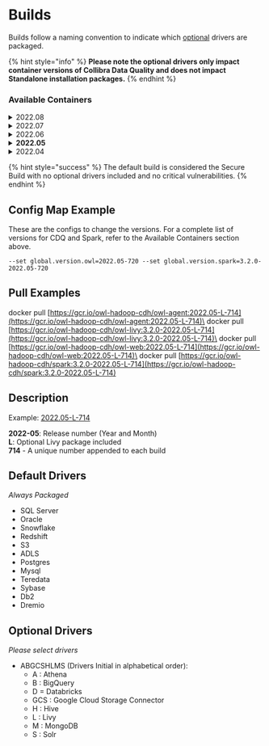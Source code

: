 # Builds

Builds follow a naming convention to indicate which [optional](builds.md#optional-drivers) drivers are packaged.

{% hint style="info" %}
**Please note the optional drivers only impact container versions of Collibra Data Quality and does not impact Standalone installation packages.**
{% endhint %}

### **Available Containers**

<details>

<summary>2022.08</summary>

**Collibra Data Quality**

* 2022.08-L-1132
* 2022.08-AHM-1133
* 2022.08-H-1134
* 2022.08-HM-1135
* 2022.08-D-1136
* 2022.08-AL-1137
* 2022.08-AD-1138
* 2022.08-ABGCSHMS-1139
* 2022.08-AGCSHLM-1140
* 2022.08-M-1141
* 2022.08-GCSL-1142
* 2022.08-ADH-1143

**Spark**

* 3.2.0-2022.08-L-1132
* 3.2.0-2022.08-AHM-1133
* 3.2.0-2022.08-H-1134
* 3.2.0-2022.08-HM-1135
* 3.2.0-2022.08-D-1136
* 3.2.0-2022.08-AL-1137
* 3.2.0-2022.08-AD-1138
* 3.2.0-2022.08-ABGCSHMS-1139
* 3.2.0-2022.08-AGCSHLM-1140
* 3.2.0-2022.08-M-1141
* 3.2.0-2022.08-GCSL-1142
* 3.2.0-2022.08-ADH-1143

</details>

<details>

<summary>2022.07</summary>

#### Collibra Data Quality

* 2022.07-L-939

<!---->

* 2022.07-AHM-940

<!---->

* 2022.07-H-941

<!---->

* 2022.07-HM-942

<!---->

* 2022.07-D-943

<!---->

* 2022.07-AL-944

<!---->

* 2022.07-AD-945

<!---->

* 2022.07-ABGCSHMS-947

<!---->

* 2022.07-M-946

#### Spark

* 3.2.0-2022.07-L-939

<!---->

* 3.2.0-2022.07-AHM-940

<!---->

* 3.2.0-2022.07-H-946

<!---->

* 3.2.0-2022.07-HM-942

<!---->

* 3.2.0-2022.07-D-943

<!---->

* 3.2.0-2022.07-AL-944

<!---->

* 3.2.0-2022.07-AD-945

<!---->

* 3.2.0-2022.07-ABGCSHMS-947

<!---->

* 3.2.0-2022.07-M-946

</details>

<details>

<summary>2022.06</summary>

**Collibra Data Quality**

* 2022.06-L-819
* 2022.06-AHM-820
* 2022.06-H-821
* 2022.06-HM-822
* 2022.06-D-823
* 2022.06-AL-824
* 2022.06-AD-825
* 2022.06-ABGCSHMS-826
* 2022.06-M-830

**Spark**

* 3.2.0-2022.06-L-819
* 3.2.0-2022.06-AHM-820
* 3.2.0-2022.06-H-821
* 3.2.0-2022.06-HM-822
* 3.2.0-2022.06-D-823
* 3.2.0-2022.06-AL-824
* 3.2.0-2022.06-AD-825
* 3.2.0-2022.06-ABGCSHMS-826
* 3.2.0-2022.06-M-830

</details>

<details>

<summary><strong>2022.05</strong></summary>

**Collibra Data Quality**

* 2022.05-L-714
* 2022.05-AL-715
* 2022.05-H-716
* 2022.05-AHM-717
* 2022.05-ABGCSHMS-719
* 2022.05-D-721
* 2022.05-AD-723
* 2022-05-BDG-751
* 2022.05.2-L-737
* 2022.05.2-AHM-738
* 2022.05.2-HM-739
* 2022.05.2-H-740

**Spark**

* 3.2.0-2022.05-L-714
* 3.2.0-2022.05-AL-715
* 3.2.0-2022.05-H-716
* 3.2.0-2022.05-AHM-717
* 3.2.0-2022.05-ABGCSHMS-719
* 3.2.0-2022.05-D-721
* 3.2.0-2022.05-AD-723
* 3.2.0.2022.05-BDG-751
* 3.2.0-2022.05.2-L-737
* 3.2.0-2022.05.2-AHM-738
* 3.2.0-2022.05.2-HM-739
* 3.2.0-2022.05.2-H-740

</details>

<details>

<summary>2022.04</summary>

**Collibra Data Quality**

* 2022.04-L-303
* 2022.04-AL-302
* 2022.04-296
* 2022.04-A-295
* 2022.04-ALL-294 2
* 022.04-ABHGCSGCRS-291

**Spark**

* 3.2.0-2022.04-L-303
* 3.2.0-2022.04-AL-302
* 3.2.0-2022.04-296
* 3.2.0-2022.04-A-295
* 3.2.0-2022.04-ALL-294
* 3.2.0-2022.04-ABHGCSGCRS-291

</details>

{% hint style="success" %}
The default build is considered the Secure Build with no optional drivers included and no critical vulnerabilities.
{% endhint %}

## Config Map Example

These are the configs to change the versions. For a complete list of versions for CDQ and Spark, refer to the Available Containers section above.

```
--set global.version.owl=2022.05-720 --set global.version.spark=3.2.0-2022.05-720
```

## Pull Examples

docker pull [https://gcr.io/owl-hadoop-cdh/owl-agent:2022.05-L-714](https://gcr.io/owl-hadoop-cdh/owl-agent:2022.05-L-714)\
docker pull [https://gcr.io/owl-hadoop-cdh/owl-livy:3.2.0-2022.05-L-714](https://gcr.io/owl-hadoop-cdh/owl-livy:3.2.0-2022.05-L-714)\
docker pull [https://gcr.io/owl-hadoop-cdh/owl-web:2022.05-L-714](https://gcr.io/owl-hadoop-cdh/owl-web:2022.05-L-714)\
docker pull [https://gcr.io/owl-hadoop-cdh/spark:3.2.0-2022.05-L-714](https://gcr.io/owl-hadoop-cdh/spark:3.2.0-2022.05-L-714)

## **Description**

Example: [2022.05-L-714](https://gcr.io/owl-hadoop-cdh/owl-agent:2022.05-L-714)

**2022-05**: Release number (Year and Month)\
**L**: Optional Livy package included\
**714** - A unique number appended to each build

## **Default Drivers**

_Always Packaged_

* SQL Server
* Oracle
* Snowflake
* Redshift
* S3
* ADLS
* Postgres
* Mysql
* Teredata
* Sybase
* Db2
* Dremio

## **Optional Drivers**

_Please select drivers_

* ABGCSHLMS (Drivers Initial in alphabetical order):
  * A : Athena
  * B : BigQuery
  * D = Databricks
  * GCS : Google Cloud Storage Connector
  * H : Hive
  * L : Livy
  * M : MongoDB
  * S : Solr
